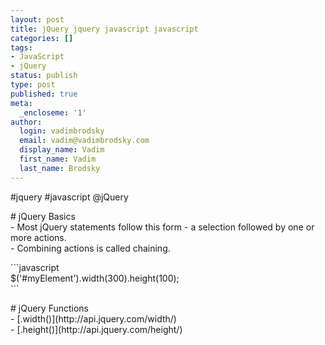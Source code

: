 ```yaml
---
layout: post
title: jQuery jquery javascript javascript
categories: []
tags:
- JavaScript
- jQuery
status: publish
type: post
published: true
meta:
  _encloseme: '1'
author:
  login: vadimbrodsky
  email: vadim@vadimbrodsky.com
  display_name: Vadim
  first_name: Vadim
  last_name: Brodsky
---
```

<p>#jquery #javascript @jQuery</p>
<p># jQuery Basics<br />
- Most jQuery statements follow this form - a selection followed by one or more actions.<br />
- Combining actions is called chaining.</p>
<p>```javascript<br />
$('#myElement').width(300).height(100);<br />
```</p>
<p># jQuery Functions<br />
- [.width()](http://api.jquery.com/width/)<br />
- [.height()](http://api.jquery.com/height/)</p>
